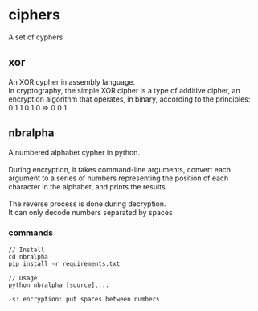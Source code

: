 # ciphers
A set of cyphers

## xor
An XOR cypher in assembly language.<br />
In cryptography, the simple XOR cipher is a type of additive
cipher, an encryption algorithm that operates, in binary,
according to the principles:<br />
   0 1 1
   0 1 0
=> 0 0 1

## nbralpha
A numbered alphabet cypher in python.
<br /><br />
During encryption, it takes command-line arguments, convert each argument to a series of numbers representing the position of each character in the alphabet, and prints the results.
<br /><br />
The reverse process is done during decryption.<br />
It can only decode numbers separated by spaces

### commands
```
// Install
cd nbralpha
pip install -r requirements.txt

// Usage
python nbralpha [source],...

-s: encryption: put spaces between numbers

```
